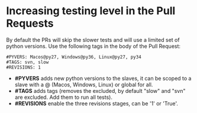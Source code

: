 Increasing testing level in the Pull Requests
=============================================

By default the PRs will skip the slower tests and will use a limited set of python versions. 
Use the following tags in the body of the Pull Request:

```
#PYVERS: Macos@py27, Windows@py36, Linux@py27, py34
#TAGS: svn, slow
#REVISIONS: 1
```

- **#PYVERS** adds new python versions to the slaves, it can be scoped to a slave with a @ (Macos, Windows, Linux) or 
  global for all.
- **#TAGS** adds tags (removes the excluded, by default "slow" and "svn" are excluded. Add them to run all tests).
- **#REVISIONS** enable the three revisions stages, can be '1' or 'True'.
